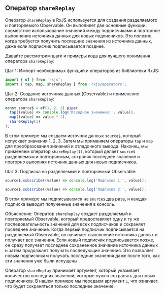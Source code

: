 ## Оператор `shareReplay`

Оператор `shareReplay` в RxJS используется для создания разделяемого и повторяемого Observable. Он выполняет две основные функции: совместное использование значений между подписчиками и повторное выполнение источника данных для новых подписчиков. Это полезно, когда требуется получить последние значения из источника данных, даже если подписчик подписывается позднее.

Давайте рассмотрим шаги и примеры кода для лучшего понимания оператора `shareReplay`:

Шаг 1: Импорт необходимых функций и операторов из библиотеки RxJS:

```typescript
import { of } from 'rxjs';
import { tap, map, shareReplay } from 'rxjs/operators';
```

Шаг 2: Создание источника данных (Observable) и применение оператора `shareReplay`:

```typescript
const source$ = of(1, 2, 3).pipe(
  tap((value) => console.log('Исходное значение:', value)),
  map((value) => value * 2),
  shareReplay(1)
);
```

В этом примере мы создаем источник данных `source$`, который испускает значения 1, 2, 3. Затем мы применяем операторы `tap` и `map` для преобразования значений и отладочного вывода. Наконец, мы применяем оператор `shareReplay(1)`, который делает `source$` разделяемым и повторяемым, сохраняя последнее значение и повторно выполняя источник данных для новых подписчиков.

Шаг 3: Подписка на разделяемый и повторяемый Observable:

```typescript
source$.subscribe((value) => console.log('Подписка 1:', value));

source$.subscribe((value) => console.log('Подписка 2:', value));
```

В этом примере мы подписываемся на `source$` два раза, и каждая подписка выводит полученные значения в консоль.

Объяснение: Оператор `shareReplay` создает разделяемый и повторяемый Observable, который предоставляет одну и ту же последовательность значений для всех подписчиков и сохраняет последнее значение. Когда первый подписчик подписывается на разделяемый Observable, он начинает выполнение источника данных и получает все значения. Если новый подписчик подписывается позже, он сразу получает последнее сохраненное значение источника данных и затем продолжает получать последующие значения. Это позволяет новым подписчикам получать последние значения даже после того, как эти значения уже были испущены.

Оператор `shareReplay` принимает аргумент, который указывает количество последних значений, которые нужно сохранять для новых подписчиков. В нашем примере мы передаем аргумент `1`, что означает, что будет сохраняться только последнее значение.